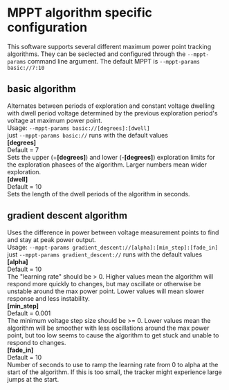 # MPPT algorithm specific configuration
This software supports several different maximum power point tracking algorithms. They can be seclected and configured through the `--mppt-params` command line argument. The default MPPT is `--mppt-params basic://7:10`  
## basic algorithm
Alternates between periods of exploration and constant voltage dwelling with dwell period voltage determined by the previous exploration period's voltage at maximum power point.  
Usage: `--mppt-params basic://[degrees]:[dwell]`  
just `--mppt-params basic://` runs with the default values  
__[degrees]__  
Default = 7   
Sets the upper (+__[degrees]__) and lower (-__[degrees]__) exploration limits for the exploration phasees of the algorithm. Larger numbers mean wider exploration.  
__[dwell]__  
Default = 10  
Sets the length of the dwell periods of the algorithm in seconds.

## gradient descent algorithm
Uses the difference in power between voltage measurement points to find and stay at peak power output.  
Usage: `--mppt-params gradient_descent://[alpha]:[min_step]:[fade_in]`  
just `--mppt-params gradient_descent://` runs with the default values   
__[alpha]__  
Default = 10  
The "learning rate" should be > 0. Higher values mean the algorithm will respond more quickly to changes, but may oscillate or otherwise be unstable around the max power point. Lower values will mean slower response and less instability.  
__[min_step]__  
Default = 0.001  
The minimum voltage step size should be >= 0. Lower values mean the algorithm will be smoother with less oscillations around the max power point, but too low seems to cause the algorithm to get stuck and unable to respond to changes.  
__[fade_in]__  
Default = 10  
Number of seconds to use to ramp the learning rate from 0 to alpha at the start of the algorithm. If this is too small, the tracker might experience large jumps at the start.
